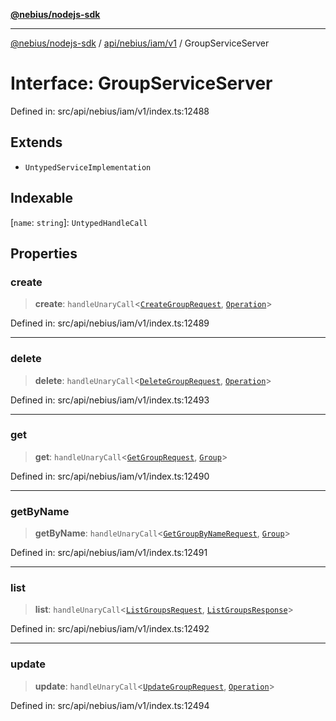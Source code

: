 [**@nebius/nodejs-sdk**](../../../../../README.md)

***

[@nebius/nodejs-sdk](../../../../../README.md) / [api/nebius/iam/v1](../README.md) / GroupServiceServer

# Interface: GroupServiceServer

Defined in: src/api/nebius/iam/v1/index.ts:12488

## Extends

- `UntypedServiceImplementation`

## Indexable

\[`name`: `string`\]: `UntypedHandleCall`

## Properties

### create

> **create**: `handleUnaryCall`\<[`CreateGroupRequest`](CreateGroupRequest.md), [`Operation`](../../../common/v1/interfaces/Operation.md)\>

Defined in: src/api/nebius/iam/v1/index.ts:12489

***

### delete

> **delete**: `handleUnaryCall`\<[`DeleteGroupRequest`](DeleteGroupRequest.md), [`Operation`](../../../common/v1/interfaces/Operation.md)\>

Defined in: src/api/nebius/iam/v1/index.ts:12493

***

### get

> **get**: `handleUnaryCall`\<[`GetGroupRequest`](GetGroupRequest.md), [`Group`](Group.md)\>

Defined in: src/api/nebius/iam/v1/index.ts:12490

***

### getByName

> **getByName**: `handleUnaryCall`\<[`GetGroupByNameRequest`](GetGroupByNameRequest.md), [`Group`](Group.md)\>

Defined in: src/api/nebius/iam/v1/index.ts:12491

***

### list

> **list**: `handleUnaryCall`\<[`ListGroupsRequest`](ListGroupsRequest.md), [`ListGroupsResponse`](ListGroupsResponse.md)\>

Defined in: src/api/nebius/iam/v1/index.ts:12492

***

### update

> **update**: `handleUnaryCall`\<[`UpdateGroupRequest`](UpdateGroupRequest.md), [`Operation`](../../../common/v1/interfaces/Operation.md)\>

Defined in: src/api/nebius/iam/v1/index.ts:12494

